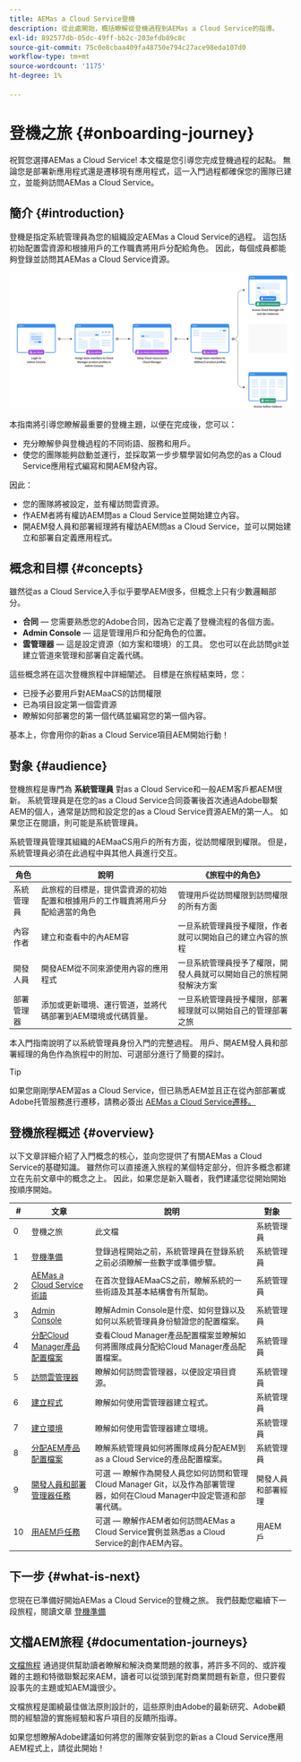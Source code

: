 ```yaml
---
title: AEMas a Cloud Service登機
description: 從此處開始，概括瞭解從登機過程到AEMas a Cloud Service的指導。
exl-id: 892577db-05dc-49ff-bb2c-203efdb89c8c
source-git-commit: 75c0e8cbaa409fa48750e794c27ace98eda107d0
workflow-type: tm+mt
source-wordcount: '1175'
ht-degree: 1%

---
```



# 登機之旅 {#onboarding-journey}

祝賀您選擇AEMas a Cloud Service! 本文檔是您引導您完成登機過程的起點。 無論您是部署新應用程式還是遷移現有應用程式，這一入門過程都確保您的團隊已建立，並能夠訪問AEMas a Cloud Service。

## 簡介 {#introduction}

登機是指定系統管理員為您的組織設定AEMas a Cloud Service的過程。 這包括初始配置雲資源和根據用戶的工作職責將用戶分配給角色。 因此，每個成員都能夠登錄並訪問其AEMas a Cloud Service資源。

![登機之旅](/help/journey-onboarding/assets/onboarding-journey.png)

本指南將引導您瞭解最重要的登機主題，以便在完成後，您可以：

* 充分瞭解參與登機過程的不同術語、服務和用戶。
* 使您的團隊能夠啟動並運行，並採取第一步步驟學習如何為您的as a Cloud Service應用程式編寫和開AEM發內容。

因此：

* 您的團隊將被設定，並有權訪問雲資源。
* 作AEM者將有權訪AEM問as a Cloud Service並開始建立內容。
* 開AEM發人員和部署經理將有權訪AEM問as a Cloud Service，並可以開始建立和部署自定義應用程式。

## 概念和目標 {#concepts}

雖然從as a Cloud Service入手似乎要學AEM很多，但概念上只有少數邏輯部分。

* **合同**  — 您需要熟悉您的Adobe合同，因為它定義了登機流程的各個方面。
* **Admin Console**  — 這是管理用戶和分配角色的位置。
* **雲管理器**  — 這是設定資源（如方案和環境）的工具。 您也可以在此訪問git並建立管道來管理和部署自定義代碼。

這些概念將在這次登機旅程中詳細闡述。 目標是在旅程結束時，您：

* 已授予必要用戶對AEMaaCS的訪問權限
* 已為項目設定第一個雲資源
* 瞭解如何部署您的第一個代碼並編寫您的第一個內容。

基本上，你會用你的新as a Cloud Service項目AEM開始行動！

## 對象 {#audience}

登機旅程是專門為 **系統管理員** 對as a Cloud Service和一般AEM客戶都AEM很新。 系統管理員是在您的as a Cloud Service合同簽署後首次通過Adobe聯繫AEM的個人，通常是訪問和設定您的as a Cloud Service資源AEM的第一人。 如果您正在閱讀，則可能是系統管理員。

系統管理員管理其組織的AEMaaCS用戶的所有方面，從訪問權限到權限。 但是，系統管理員必須在此過程中與其他人員進行交互。

| 角色 | 說明 | 《旅程中的角色》 |
|---|---|---|
| 系統管理員 | 此旅程的目標是，提供雲資源的初始配置和根據用戶的工作職責將用戶分配給適當的角色 | 管理用戶從訪問權限到訪問權限的所有方面 |
| 內容作者 | 建立和查看中的內AEM容 | 一旦系統管理員授予權限，作者就可以開始自己的建立內容的旅程 |
| 開發人員 | 開發AEM從不同來源使用內容的應用程式 | 一旦系統管理員授予了權限，開發人員就可以開始自己的旅程開發解決方案 |
| 部署管理器 | 添加或更新環境、運行管道，並將代碼部署到AEM環境或代碼質量。 | 一旦系統管理員授予權限，部署經理就可以開始自己的管理部署之旅 |

本入門指南說明了以系統管理員身份入門的完整過程。 用戶、開AEM發人員和部署經理的角色作為旅程中的附加、可選部分進行了簡要的探討。

>[!TIP]
>
>如果您剛剛學AEM習as a Cloud Service，但已熟悉AEM並且正在從內部部署或Adobe托管服務進行遷移，請務必簽出 [AEMas a Cloud Service遷移。](/help/journey-migration/getting-started.md)

## 登機旅程概述 {#overview}

以下文章詳細介紹了入門概念的核心，並向您提供了有關AEMas a Cloud Service的基礎知識。 雖然你可以直接進入旅程的某個特定部分，但許多概念都建立在先前文章中的概念之上。 因此，如果您是新入職者，我們建議您從開始開始按順序開始。

| # | 文章 | 說明 | 對象 |
|---|---|---|---|
| 0 | 登機之旅 | 此文檔 | 系統管理員 |
| 1 | [登機準備](preparation.md) | 登錄過程開始之前，系統管理員在登錄系統之前必須瞭解一些數字或準備步驟。 | 系統管理員 |
| 2 | [AEMas a Cloud Service術語](terminology.md) | 在首次登錄AEMaaCS之前，瞭解系統的一些術語及其基本結構會有所幫助。 | 系統管理員 |
| 3 | [Admin Console](admin-console.md) | 瞭解Admin Console是什麼、如何登錄以及如何以系統管理員身份驗證您的配置檔案。 | 系統管理員 |
| 4 | [分配Cloud Manager產品配置檔案](assign-profiles-cloud-manager.md) | 查看Cloud Manager產品配置檔案並瞭解如何將團隊成員分配給Cloud Manager產品配置檔案。 | 系統管理員 |
| 5 | [訪問雲管理器](cloud-manager.md) | 瞭解如何訪問雲管理器，以便設定項目資源。 | 系統管理員 |
| 6 | [建立程式](create-program.md) | 瞭解如何使用雲管理器建立程式。 | 系統管理員 |
| 7 | [建立環境](create-environments.md) | 瞭解如何使用雲管理器建立環境。 | 系統管理員 |
| 8 | [分配AEM產品配置檔案](assign-profiles-aem.md) | 瞭解系統管理員如何將團隊成員分配AEM到as a Cloud Service的產品配置檔案。 | 系統管理員 |
| 9 | [開發人員和部署管理器任務](developers.md) | 可選 — 瞭解作為開發人員您如何訪問和管理Cloud Manager Git，以及作為部署管理器，如何在Cloud Manager中設定管道和部署代碼。 | 開發人員和部署經理 |
| 10 | [用AEM戶任務](aem-users.md) | 可選 — 瞭解作AEM者如何訪問AEMas a Cloud Service實例並熟悉as a Cloud Service的創作AEM內容。 | 用AEM戶 |

## 下一步 {#what-is-next}

您現在已準備好開始AEMas a Cloud Service的登機之旅。 我們鼓勵您繼續下一段旅程，閱讀文章 [登機準備](preparation.md)

## 文檔AEM旅程 {#documentation-journeys}

[文檔旅程](/help/journey-documentation/documentation-journeys.md) 通過提供幫助讀者瞭解和解決商業問題的敘事，將許多不同的、或許複雜的主題和特徵聯繫起來AEM，讀者可以從頭到尾對商業問題有新意，但只要假設事先的主題或知AEM識很少。

文檔旅程是圍繞最佳做法原則設計的，這些原則由Adobe的最新研究、Adobe顧問的經驗證的實施經驗和客戶項目的反饋所指導。

如果您想瞭解Adobe建議如何將您的團隊安裝到您的新as a Cloud Service應用AEM程式上，請從此開始！
